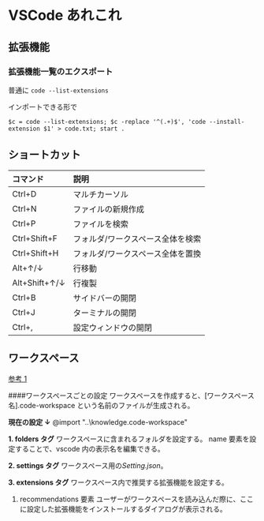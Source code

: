 # VSCode あれこれ

## 拡張機能

### 拡張機能一覧のエクスポート

普通に
`code --list-extensions`

インポートできる形で

```{cmd}
$c = code --list-extensions; $c -replace '^(.+)$', 'code --install-extension $1' > code.txt; start .
```

## ショートカット

| コマンド      | 説明                              |
| :------------ | :-------------------------------- |
| Ctrl+D        | マルチカーソル                    |
| Ctrl+N        | ファイルの新規作成                |
| Ctrl+P        | ファイルを検索                    |
| Ctrl+Shift+F  | フォルダ/ワークスペース全体を検索 |
| Ctrl+Shift+H  | フォルダ/ワークスペース全体を置換 |
| Alt+↑/↓       | 行移動                            |
| Alt+Shift+↑/↓ | 行複製                            |
| Ctrl+B        | サイドバーの開閉                  |
| Ctrl+J        | ターミナルの開閉                  |
| Ctrl+,        | 設定ウィンドウの開閉              |

## ワークスペース

[参考 1](https://zenn.dev/one_dock/articles/b151b113515945)

####ワークスペースごとの設定
ワークスペースを作成すると、[ワークスペース名].code-workspace という名前のファイルが生成される。

**現在の設定 ↓**
@import "..\knowledge.code-workspace"

**1. folders タグ**
ワークスペースに含まれるフォルダを設定する。
name 要素を設定することで、vscode 内の表示名を編集できる。

**2. settings タグ**
ワークスペース用の*Setting.json*。

**3. extensions タグ**
ワークスペース内で推奨する拡張機能を設定する。

1.  recommendations 要素
    ユーザーがワークスペースを読み込んだ際に、ここに設定した拡張機能をインストールするダイアログが表示される。
